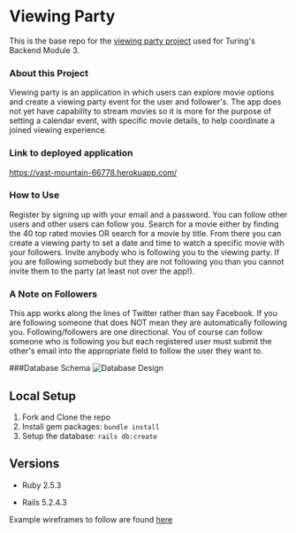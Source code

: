 # Viewing Party

This is the base repo for the [viewing party project](https://backend.turing.io/module3/projects/viewing_party) used for Turing's Backend Module 3.

### About this Project

Viewing party is an application in which users can explore movie options and create a viewing party event for the user and follower's.  The app does not yet
have capability to stream movies so it is more for the purpose of setting a calendar event, with specific movie details, to help coordinate a joined viewing 
experience.

### Link to deployed application
https://vast-mountain-66778.herokuapp.com/

### How to Use
Register by signing up with your email and a password.  You can follow other users and other users can follow you.  Search for a movie either by finding the 40 top rated movies OR search for a movie by title.  From there you can create a viewing party to set a date and time to watch a specific movie with your followers.  Invite anybody who is following you to the viewing party.  If you are following somebody but they are not following you than you cannot invite them to the party (at least not over the app!).

### A Note on Followers
This app works along the lines of Twitter rather than say Facebook.  If you are following someone that does NOT mean they are automatically following you.  Following/followers are one directional.  You of course can follow someone who is following you but each registered user must submit the other's email into the appropriate field to follow the user they want to.

###Database Schema
![Database Design](https://i.ibb.co/6RH3vPc/viewing-party-DB.png)

## Local Setup

1. Fork and Clone the repo
2. Install gem packages: `bundle install`
3. Setup the database: `rails db:create`


## Versions

- Ruby 2.5.3

- Rails 5.2.4.3

Example wireframes to follow are found [here](https://backend.turing.io/module3/projects/viewing_party/wireframes)
